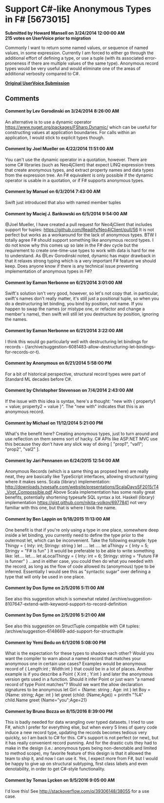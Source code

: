 # Support C#-like Anonymous Types in F# [5673015] #

**Submitted by Howard Mansell on 3/24/2014 12:00:00 AM**  
**215 votes on UserVoice prior to migration**  

Commonly I want to return some named values, or sequence of named values, in some expression. Currently I am forced to either go through the additional effort of defining a type, or use a tuple (with its associated error-proneness if there are multiple values of the same type). Anonymous record types would be very useful and would eliminate one of the areas of additional verbosity compared to C#.



**[Original UserVoice Submission](https://fslang.uservoice.com/forums/245727-f-language/suggestions/5673015)**


## Comments ##


#### Comment by Lev Gorodinski on 3/24/2014 8:26:00 AM ####
An alternative is to use a dynamic operator https://www.nuget.org/packages/FSharp.Dynamic/ which can be useful for constructing values at application boundaries. For calls within an application, I would stick to explicit types though.


#### Comment by Joel Mueller on 4/22/2014 11:51:00 AM ####
You can't use the dynamic operator in a quotation, however. There are some C# libraries (such as Neo4jClient) that expect LINQ expression trees that create anonymous types, and extract property names and data types from the expression tree. An F# equivalent is only possible if the dynamic operator is usable in a quotation, or if F# supports anonymous types.


#### Comment by Manuel on 6/3/2014 7:43:00 AM ####
Swift just introduced that also with named member tuples


#### Comment by Maciej J. Bańkowski on 6/5/2014 9:54:00 AM ####
@Joel Mueller, I have created a pull request for Neo4jClient that includes support for tuples: https://github.com/Readify/Neo4jClient/pull/56 It is not perfect but works as a workaround for the lack of anonymous types.
BTW I totally agree F# should support something like anonymous record types. I do not know why this comes up so late in the F# dev cycle but the requirement to create one-time-use types to work with data is hard for me to understand. As @Lev Gorodinski noted, dynamic has major drawback in that it relaxes strong typing which is a very important F# feature we should keep.
Does anyone know if there is any technical issue preventing implementation of anonymous types in F#?


#### Comment by Eamon Nerbonne on 6/21/2014 3:01:00 AM ####
Swift's solution isn't very good, however, so let's not copy that. in particular, swift's names don't really matter, it's still just a positional tuple, so when you do a destructuring let binding, you bind by position, not name. If you happen to swap the names (or mistype one, or refactor and change a member's name), then swift will still let you destructure by position, ignoring the names.


#### Comment by Eamon Nerbonne on 6/21/2014 3:22:00 AM ####
I think this would go particularly well with destructuring let bindings for records - (/archive/suggestion-6081483-allow-destructuring-let-bindings-for-records-or-t).


#### Comment by Anonymous on 6/21/2014 5:58:00 PM ####
For a bit of historical perspective, structural record types were part of Standard ML decades before C#.


#### Comment by Christopher Stevenson on 7/4/2014 2:43:00 AM ####
If the issue with this idea is syntax, here's a thought: "new with { property1 = value; property2 = value }". The "new with" indicates that this is an anonymous record.


#### Comment by Michael on 11/12/2014 5:21:00 PM ####
What's the benefit here? Creating anonymous types, just to turn around and use reflection on them seems sort of hacky. C# APIs like ASP.NET MVC use this because they don't have any slick way of doing [ "prop1", "val1"; "prop2", "val2" ].


#### Comment by Jari Pennanen on 6/24/2015 12:54:00 AM ####
Anonymous Records (which is a same thing as propsed here) are really neat, they are basically like TypeScript interfaces, allowing structural typing where it makes sens.
Scala (library) implementation: http://downloads.typesafe.com/website/presentations/ScalaDaysSF2015/T4_Vogt_Compossible.pdf
Above Scala implementation has some really great benefits, potentially shortening typesafe SQL syntax a lot.
Haskell (library) implementation https://gist.github.com/nikita-volkov/6977841 not very familiar with this one, but that is where I took the name.


#### Comment by Ben Lappin on 9/18/2015 11:13:00 AM ####
One benefit is that if you're only using a type in one place, somewhere deep inside a let binding, you currently need to define the type prior to the outermost let, which can be inconvenient. Take the following example:
type Thingy = { Inty: int; Stringy: string }
let ....
let ....
let aThingy = { Inty = 5; Stringy = "F# is fun" }
It would be preferable to be able to write something like:
let....
let....
let aLocalThingy = { Inty: int = 6; Stringy: string = "Future F# is funner" }
...and in either case, you could then do what you needed with the record, as long as the flow of code allowed its (anonymous) type to be inferred.
Essentially I would see this as "syntactic sugar" over defining a type that will only be used in one place.


#### Comment by Don Syme on 2/5/2016 5:11:00 AM ####
See also this suggestion which is somewhat related /archive/suggestion-8107647-extend-with-keyword-support-to-record-definition


#### Comment by Don Syme on 2/5/2016 5:21:00 AM ####
See also this suggestion on StructTuple compatible with C# tuples: /archive/suggestion-6148669-add-support-for-structtuple


#### Comment by Yemi Bedu on 6/1/2016 5:08:00 PM ####
What is the expectation for these types to shadow each other?
Would you want the compiler to warn about a named record that matches your anonymous one in certain use cases?
Examples would be anonymous record of { Length:int ; Width:int } that could be in a lot of places.
Another example is if you describe a Point { X:int ; Y:int } and later the anonymous version gets used in a function.
Should it infer Point or just warn "a named record of type Point matches"?
Would we want the allow declaration signatures to be anonymous
let Girl = {Name: string ; Age: int }
let Boy = {Name: string; Age: int }
let greet (child: {Name;Age}) = printfn "%A" child.Name
greet {Name="you";Age=21}


#### Comment by Bruno Bozza on 8/15/2016 8:39:00 PM ####
This is badly needed for data wrangling over typed datasets. I tried to use F#, which I prefer for everything else, but when every 5 lines of query code induce a new record type, updating the records becomes tedious very quickly, so I am back to C# for this.
C#'s support is not perfect (or new), but it has really convenient record punning. And for the drastic cuts they had to make in the design (i.e.: anonymous types being non-denotable and limited to method scope), my favorite feature of this design is that it allowed the team to ship it, and now I can use it. Yes, I expect more from F#, but I would be happy to give up on structural subtyping, first class labels and even denotability, in order to get C#-style functionality.


#### Comment by Tomas Lycken on 9/5/2016 9:05:00 AM ####
I'd love this! See http://stackoverflow.com/q/39306148/38055 for a use case.

